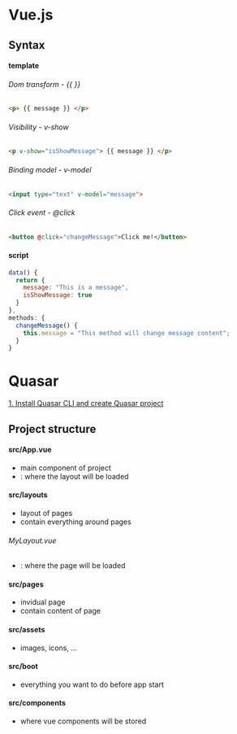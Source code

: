 # Vue.js
## Syntax

#### template

###### Dom transform - {{ }}
```html
<p> {{ message }} </p>
```

###### Visibility - v-show
```html
<p v-show="isShowMessage"> {{ message }} </p>
```

###### Binding model - v-model
```html
<input type="text" v-model="message">
```

###### Click event - @click
```html
<button @click="changeMessage">Click me!</button>
```

#### script
```javascript
data() { 
  return {
    message: "This is a message",
    isShowMessage: true
  }
},
methods: {
  changeMessage() {
    this.message = "This method will change message content";
  }
}
```

# Quasar

[1. Install Quasar CLI and create Quasar project](https://quasar.dev/quasar-cli/installation)

## Project structure

#### src/App.vue
- main component of project
- **<route-view/>**: where the layout will be loaded

#### src/layouts
- layout of pages
- contain everything around pages

###### MyLayout.vue
- **<route-view/>**: where the page will be loaded

#### src/pages
- invidual page
- contain content of page

#### src/assets
- images, icons, ...

#### src/boot
- everything you want to do before app start

#### src/components
- where vue components will be stored
